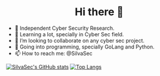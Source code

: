 <div>
  
<h1 align="center"> Hi there 👋 </h1>

</div>

<div>
  
- 🔭 Independent Cyber Security Research.
- 🌱 Learning a lot, specially in Cyber Sec field.
- 👯 I’m looking to collaborate on any cyber sec project.
- 🤔 Going into programming, specially GoLang and Python.
- 📫 How to reach me: @SilvaSec
</div>
<div>
  
[![SilvaSec's GitHub stats](https://github-readme-stats.vercel.app/api?username=Silva-Sec&theme=highcontrast&show_icons=true)](https://github.com/anuraghazra/github-readme-stats)
[![Top Langs](https://github-readme-stats.vercel.app/api/top-langs/?username=Silva-Sec&theme=highcontrast&show_icons=true)](https://github.com/anuraghazra/github-readme-stats)
  
</div>

